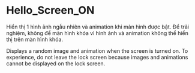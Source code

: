 # Hello_Screen_ON

Hiển thị 1 hình ảnh ngẫu nhiên và animation khi màn hình được bật.
Để trải nghiệm, không để màn hình khóa vì hình ảnh và animation không thể hiển thị trên màn hình khóa.


Displays a random image and animation when the screen is turned on. 
To experience, do not leave the lock screen because images and animations cannot be displayed on the lock screen.
